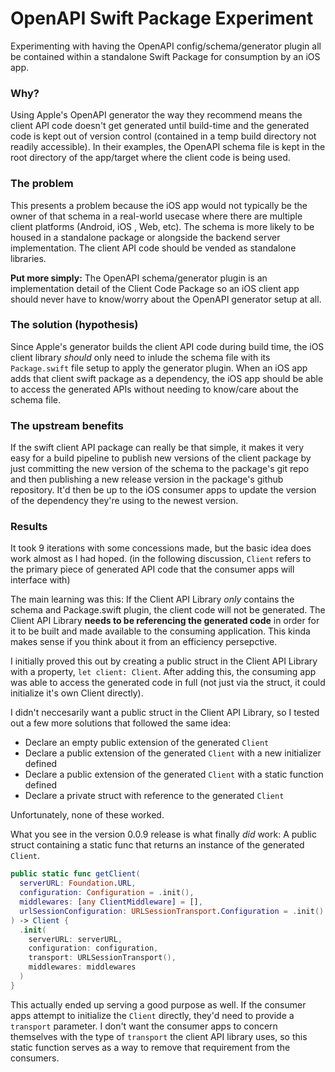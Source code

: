 # OpenAPI Swift Package Experiment 
Experimenting with having the OpenAPI config/schema/generator plugin all be contained within a standalone Swift Package for consumption by an iOS app.

### Why?
Using Apple's OpenAPI generator the way they recommend means the client API code doesn't get generated until build-time and the generated code is kept out of version control (contained in a temp build directory not readily accessible).  In their examples, the OpenAPI schema file is kept in the root directory of the app/target where the client code is being used.

### The problem
This presents a problem because the iOS app would not typically be the owner of that schema in a real-world usecase where there are multiple client platforms (Android, iOS , Web, etc). The schema is more likely to be housed in a standalone package or alongside the backend server implementation. The client API code should be vended as standalone libraries. 

**Put more simply:** The OpenAPI schema/generator plugin is an implementation detail of the Client Code Package so an iOS client app should never have to know/worry about the OpenAPI generator setup at all.

### The solution (hypothesis)
Since Apple's generator builds the client API code during build time, the iOS client library _should_ only need to inlude the schema file with its `Package.swift` file setup to apply the generator plugin. When an iOS app adds that client swift package as a dependency, the iOS app should be able to access the generated APIs without needing to know/care about the schema file.

### The upstream benefits
If the swift client API package can really be that simple, it makes it very easy for a build pipeline to publish new versions of the client package by just committing the new version of the schema to the package's git repo and then publishing a new release version in the package's github repository. It'd then be up to the iOS consumer apps to update the version of the dependency they're using to the newest version.


### Results
It took 9 iterations with some concessions made, but the basic idea does work almost as I had hoped. (in the following discussion, `Client` refers to the primary piece of generated API code that the consumer apps will interface with)

The main learning was this: If the Client API Library _only_ contains the schema and Package.swift plugin, the client code will not be generated. The Client API Library **needs to be referencing the generated code** in order for it to be built and made available to the consuming application.  This kinda makes sense if you think about it from an efficiency persepctive.

I initially proved this out by creating a public struct in the Client API Library with a property, `let client: Client`. After adding this, the consuming app was able to access the generated code in full (not just via the struct, it could initialize it's own Client directly).

I didn't neccesarily want a public struct in the Client API Library, so I tested out a few more solutions that followed the same idea:
- Declare an empty public extension of the generated `Client`
- Declare a public extension of the generated `Client` with a new initializer defined
- Declare a public extension of the generated `Client` with a static function defined
- Declare a private struct with reference to the generated `Client`

Unfortunately, none of these worked.

What you see in the version 0.0.9 release is what finally _did_ work: A public struct containing a static func that returns an instance of the generated `Client`.
```swift
public static func getClient(
  serverURL: Foundation.URL,
  configuration: Configuration = .init(),
  middlewares: [any ClientMiddleware] = [],
  urlSessionConfiguration: URLSessionTransport.Configuration = .init()
) -> Client {
  .init(
    serverURL: serverURL,
    configuration: configuration,
    transport: URLSessionTransport(),
    middlewares: middlewares
  )
}
```

This actually ended up serving a good purpose as well. If the consumer apps attempt to initialize the `Client` directly, they'd need to provide a `transport` parameter. I don't want the consumer apps to concern themselves with the type of `transport` the client API library uses, so this static function serves as a way to remove that requirement from the consumers.
